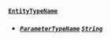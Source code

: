 #### [`EntityTypeName`](#)


- ##### [`ParameterTypeName`](#) <Bullet /> [`String`](docs/graphql/scalars/string)


